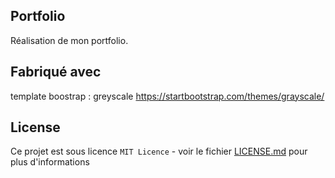 ## Portfolio

Réalisation de mon portfolio.

## Fabriqué avec

template boostrap : greyscale
https://startbootstrap.com/themes/grayscale/


## License

Ce projet est sous licence ``MIT Licence`` - voir le fichier [LICENSE.md](LICENSE.md) pour plus d'informations

